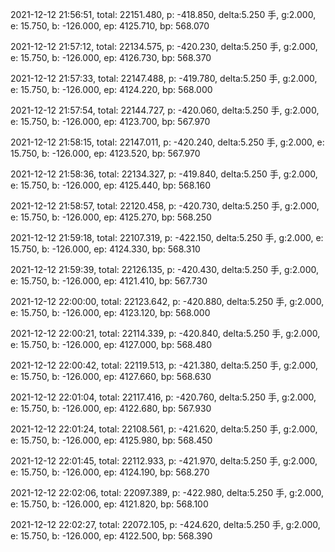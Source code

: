 2021-12-12 21:56:51, total: 22151.480, p: -418.850, delta:5.250 手, g:2.000, e: 15.750, b: -126.000, ep: 4125.710, bp: 568.070

2021-12-12 21:57:12, total: 22134.575, p: -420.230, delta:5.250 手, g:2.000, e: 15.750, b: -126.000, ep: 4126.730, bp: 568.370

2021-12-12 21:57:33, total: 22147.488, p: -419.780, delta:5.250 手, g:2.000, e: 15.750, b: -126.000, ep: 4124.220, bp: 568.000

2021-12-12 21:57:54, total: 22144.727, p: -420.060, delta:5.250 手, g:2.000, e: 15.750, b: -126.000, ep: 4123.700, bp: 567.970

2021-12-12 21:58:15, total: 22147.011, p: -420.240, delta:5.250 手, g:2.000, e: 15.750, b: -126.000, ep: 4123.520, bp: 567.970

2021-12-12 21:58:36, total: 22134.327, p: -419.840, delta:5.250 手, g:2.000, e: 15.750, b: -126.000, ep: 4125.440, bp: 568.160

2021-12-12 21:58:57, total: 22120.458, p: -420.730, delta:5.250 手, g:2.000, e: 15.750, b: -126.000, ep: 4125.270, bp: 568.250

2021-12-12 21:59:18, total: 22107.319, p: -422.150, delta:5.250 手, g:2.000, e: 15.750, b: -126.000, ep: 4124.330, bp: 568.310

2021-12-12 21:59:39, total: 22126.135, p: -420.430, delta:5.250 手, g:2.000, e: 15.750, b: -126.000, ep: 4121.410, bp: 567.730

2021-12-12 22:00:00, total: 22123.642, p: -420.880, delta:5.250 手, g:2.000, e: 15.750, b: -126.000, ep: 4123.120, bp: 568.000

2021-12-12 22:00:21, total: 22114.339, p: -420.840, delta:5.250 手, g:2.000, e: 15.750, b: -126.000, ep: 4127.000, bp: 568.480

2021-12-12 22:00:42, total: 22119.513, p: -421.380, delta:5.250 手, g:2.000, e: 15.750, b: -126.000, ep: 4127.660, bp: 568.630

2021-12-12 22:01:04, total: 22117.416, p: -420.760, delta:5.250 手, g:2.000, e: 15.750, b: -126.000, ep: 4122.680, bp: 567.930

2021-12-12 22:01:24, total: 22108.561, p: -421.620, delta:5.250 手, g:2.000, e: 15.750, b: -126.000, ep: 4125.980, bp: 568.450

2021-12-12 22:01:45, total: 22112.933, p: -421.970, delta:5.250 手, g:2.000, e: 15.750, b: -126.000, ep: 4124.190, bp: 568.270

2021-12-12 22:02:06, total: 22097.389, p: -422.980, delta:5.250 手, g:2.000, e: 15.750, b: -126.000, ep: 4121.820, bp: 568.100

2021-12-12 22:02:27, total: 22072.105, p: -424.620, delta:5.250 手, g:2.000, e: 15.750, b: -126.000, ep: 4122.500, bp: 568.390